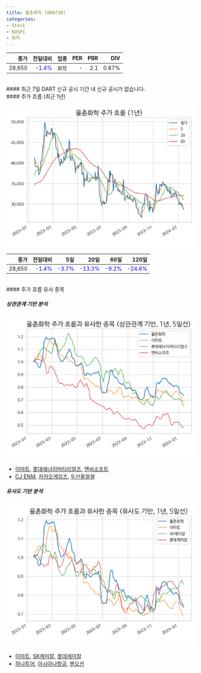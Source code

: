 ```yaml
---
title: 율촌화학 (008730)
categories:
- Stock
- KOSPI
- 화학
---
```


|**종가**|**전일대비**|**업종**|**PER**|**PBR**|**DIV**|
|-------:|-----------:|-------:|------:|------:|------:|
|28,650|<span style="color: blue">-1.4%</span>|화학|-|2.1|0.87%|

<!-- more -->

<br>
#### 최근 7일 DART 신규 공시
기간 내 신규 공시가 없습니다.

<br>
#### 주가 흐름 (최근 1년)

![008730](/assets/images/stock/008730.png)

|**종가**|**전일대비**|**5일**|**20일**|**60일**|**120일**|
|---:|-------:|--:|---:|---:|----:|
|28,650|<span style="color: blue">-1.4%</span>|<span style="color: blue">-3.7%</span>|<span style="color: blue">-13.3%</span>|<span style="color: blue">-9.2%</span>|<span style="color: blue">-24.6%</span>|

<br>
#### 주가 흐름 유사 종목

##### 상관관계 기반 분석

![008730](/assets/images/stock/008730_corr.png)
- [이마트](/139480/), [롯데에너지머티리얼즈](/020150/), [엔씨소프트](/036570/)
- [CJ ENM](/035760/), [카카오게임즈](/293490/), [두산퓨얼셀](/336260/)

##### 유사도 기반 분석

![008730](/assets/images/stock/008730_sim.png)
- [이마트](/139480/), [SK케미칼](/285130/), [롯데케미칼](/011170/)
- [하나투어](/039130/), [아시아나항공](/020560/), [팬오션](/028670/)